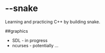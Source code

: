 # --snake
Learning and practicing C++ by building snake.

##graphics
* SDL - in progress
* ncurses - potentially
...
